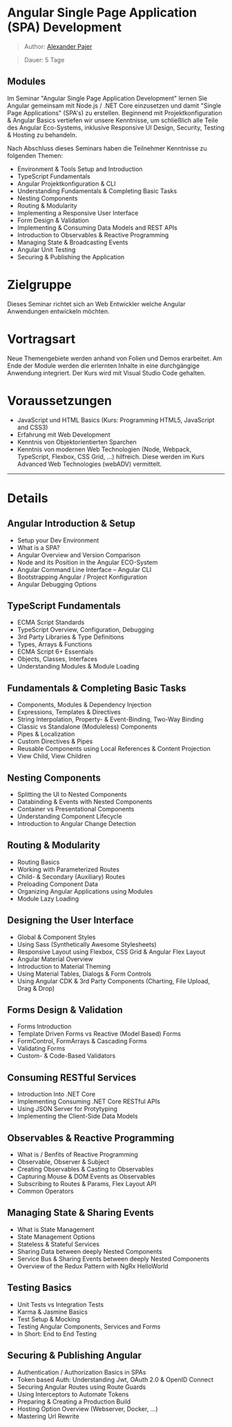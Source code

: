 # Angular Single Page Application (SPA) Development

> Author: [Alexander Pajer](https://www.integrations.at)

> Dauer:
> 5 Tage

## Modules

Im Seminar "Angular Single Page Application Development" lernen Sie Angular gemeinsam mit Node.js / .NET Core einzusetzen und damit "Single Page Applications" (SPA's) zu erstellen. Beginnend mit Projektkonfiguration & Angular Basics vertiefen wir unsere Kenntnisse, um schließlich alle Teile des Angular Eco-Systems, inklusive Responsive UI Design, Security, Testing & Hosting zu behandeln.

Nach Abschluss dieses Seminars haben die Teilnehmer Kenntnisse zu folgenden Themen:

- Environment & Tools Setup and Introduction
- TypeScript Fundamentals
- Angular Projektkonfiguration & CLI
- Understanding Fundamentals & Completing Basic Tasks
- Nesting Components
- Routing & Modularity
- Implementing a Responsive User Interface
- Form Design & Validation
- Implementing & Consuming Data Models and REST APIs
- Introduction to Observables & Reactive Programming
- Managing State & Broadcasting Events
- Angular Unit Testing
- Securing & Publishing the Application

# Zielgruppe

Dieses Seminar richtet sich an Web Entwickler welche Angular Anwendungen entwickeln möchten.

# Vortragsart

Neue Themengebiete werden anhand von Folien und Demos erarbeitet. Am Ende der Module werden die erlernten Inhalte in eine durchgängige Anwendung integriert. Der Kurs wird mit Visual Studio Code gehalten.

# Voraussetzungen

- JavaScript und HTML Basics (Kurs: Programming HTML5, JavaScript and CSS3)
- Erfahrung mit Web Development
- Kenntnis von Objektorientierten Sparchen
- Kenntnis von modernen Web Technologien (Node, Webpack, TypeScript, Flexbox, CSS Grid, ...) hilfreich. Diese werden im Kurs Advanced Web Technologies (webADV) vermittelt.

---

# Details

## Angular Introduction & Setup

- Setup your Dev Environment
- What is a SPA?
- Angular Overview and Version Comparison
- Node and its Position in the Angular ECO-System
- Angular Command Line Interface – Angular CLI
- Bootstrapping Angular / Project Konfiguration
- Angular Debugging Options

## TypeScript Fundamentals

- ECMA Script Standards
- TypeScript Overview, Configuration, Debugging
- 3rd Party Libraries & Type Definitions
- Types, Arrays & Functions
- ECMA Script 6+ Essentials
- Objects, Classes, Interfaces
- Understanding Modules & Module Loading

## Fundamentals & Completing Basic Tasks

- Components, Modules & Dependency Injection
- Expressions, Templates & Directives
- String Interpolation, Property- & Event-Binding, Two-Way Binding
- Classic vs Standalone (Moduleless) Components
- Pipes & Localization
- Custom Directives & Pipes
- Reusable Components using Local References & Content Projection
- View Child, View Children

## Nesting Components

- Splitting the UI to Nested Components
- Databinding & Events with Nested Components
- Container vs Presentational Components
- Understanding Component Lifecycle
- Introduction to Angular Change Detection

## Routing & Modularity

- Routing Basics
- Working with Parameterized Routes
- Child- & Secondary (Auxiliary) Routes
- Preloading Component Data
- Organizing Angular Applications using Modules
- Module Lazy Loading

## Designing the User Interface

- Global & Component Styles
- Using Sass (Synthetically Awesome Stylesheets)
- Responsive Layout using Flexbox, CSS Grid & Angular Flex Layout
- Angular Material Overview
- Introduction to Material Theming
- Using Material Tables, Dialogs & Form Controls
- Using Angular CDK & 3rd Party Components (Charting, File Upload, Drag & Drop)

## Forms Design & Validation

- Forms Introduction
- Template Driven Forms vs Reactive (Model Based) Forms
- FormControl, FormArrays & Cascading Forms
- Validating Forms
- Custom- & Code-Based Validators

## Consuming RESTful Services

- Introduction Into .NET Core
- Implementing Consuming .NET Core RESTful APIs
- Using JSON Server for Protytyping
- Implementing the Client-Side Data Models

## Observables & Reactive Programming

- What is / Benfits of Reactive Programming
- Observable, Observer & Subject
- Creating Observables & Casting to Observables
- Capturing Mouse & DOM Events as Observables
- Subscribing to Routes & Params, Flex Layout API
- Common Operators

## Managing State & Sharing Events

- What is State Management
- State Management Options
- Stateless & Stateful Services
- Sharing Data between deeply Nested Components
- Service Bus & Sharing Events between deeply Nested Components
- Overview of the Redux Pattern with NgRx HelloWorld

## Testing Basics

- Unit Tests vs Integration Tests
- Karma & Jasmine Basics
- Test Setup & Mocking
- Testing Angular Components, Services and Forms
- In Short: End to End Testing

## Securing & Publishing Angular

- Authentication / Authorization Basics in SPAs
- Token based Auth: Understanding Jwt, OAuth 2.0 & OpenID Connect
- Securing Angular Routes using Route Guards
- Using Interceptors to Automate Tokens
- Preparing & Creating a Production Build
- Hosting Option Overview (Webserver, Docker, …)
- Mastering Url Rewrite
